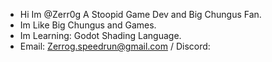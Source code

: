 - Hi Im @Zerr0g A Stoopid Game Dev and Big Chungus Fan.
- Im Like Big Chungus and Games.
- Im Learning: Godot Shading Language.
- Email: Zerrog.speedrun@gmail.com / Discord:

<!---
Zerr0g/Zerr0g is a ✨ special ✨ repository because its `README.md` (this file) appears on your GitHub profile.
You can click the Preview link to take a look at your changes.
--->
